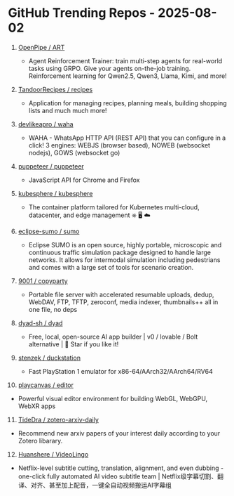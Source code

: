 # GitHub Trending Repos - 2025-08-02

1. [OpenPipe /    ART](https://github.com/OpenPipe/ART)
   - Agent Reinforcement Trainer: train multi-step agents for real-world tasks using GRPO. Give your agents on-the-job training. Reinforcement learning for Qwen2.5, Qwen3, Llama, Kimi, and more!

2. [TandoorRecipes /    recipes](https://github.com/TandoorRecipes/recipes)
   - Application for managing recipes, planning meals, building shopping lists and much much more!

3. [devlikeapro /    waha](https://github.com/devlikeapro/waha)
   - WAHA - WhatsApp HTTP API (REST API) that you can configure in a click! 3 engines: WEBJS (browser based), NOWEB (websocket nodejs), GOWS (websocket go)

4. [puppeteer /    puppeteer](https://github.com/puppeteer/puppeteer)
   - JavaScript API for Chrome and Firefox

5. [kubesphere /    kubesphere](https://github.com/kubesphere/kubesphere)
   - The container platform tailored for Kubernetes multi-cloud, datacenter, and edge management ⎈ 🖥 ☁️

6. [eclipse-sumo /    sumo](https://github.com/eclipse-sumo/sumo)
   - Eclipse SUMO is an open source, highly portable, microscopic and continuous traffic simulation package designed to handle large networks. It allows for intermodal simulation including pedestrians and comes with a large set of tools for scenario creation.

7. [9001 /    copyparty](https://github.com/9001/copyparty)
   - Portable file server with accelerated resumable uploads, dedup, WebDAV, FTP, TFTP, zeroconf, media indexer, thumbnails++ all in one file, no deps

8. [dyad-sh /    dyad](https://github.com/dyad-sh/dyad)
   - Free, local, open-source AI app builder | v0 / lovable / Bolt alternative | 🌟 Star if you like it!

9. [stenzek /    duckstation](https://github.com/stenzek/duckstation)
   - Fast PlayStation 1 emulator for x86-64/AArch32/AArch64/RV64

10. [playcanvas /    editor](https://github.com/playcanvas/editor)
   - Powerful visual editor environment for building WebGL, WebGPU, WebXR apps

11. [TideDra /    zotero-arxiv-daily](https://github.com/TideDra/zotero-arxiv-daily)
   - Recommend new arxiv papers of your interest daily according to your Zotero libarary.

12. [Huanshere /    VideoLingo](https://github.com/Huanshere/VideoLingo)
   - Netflix-level subtitle cutting, translation, alignment, and even dubbing - one-click fully automated AI video subtitle team | Netflix级字幕切割、翻译、对齐、甚至加上配音，一键全自动视频搬运AI字幕组

